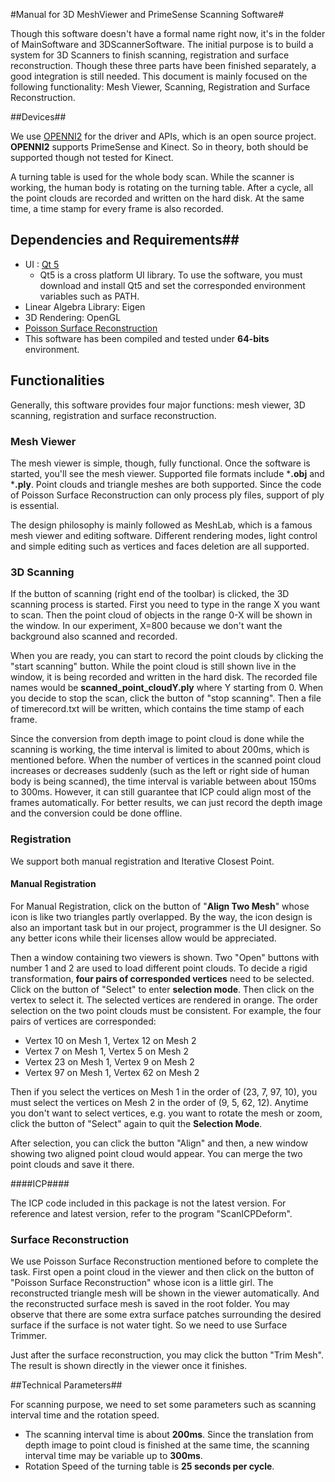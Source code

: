 #Manual for 3D MeshViewer and PrimeSense Scanning Software#

Though this software doesn't have a formal name right now, it's in the folder of MainSoftware and 3DScannerSoftware. The initial purpose is to build a system for 3D Scanners to finish scanning, registration and surface reconstruction. Though these three parts have been finished separately, a good integration is still needed. This document is mainly focused on the following functionality: Mesh Viewer, Scanning, Registration and Surface Reconstruction.

##Devices##

We use [OPENNI2](http://structure.io/openni) for the driver and APIs, which is an open source project. **OPENNI2** supports PrimeSense and Kinect. So in theory, both should be supported though not tested for Kinect.

A turning table is used for the whole body scan. While the scanner is working, the human body is rotating on the turning table. After a cycle, all the point clouds are recorded and written on the hard disk. At the same time, a time stamp for every frame is also recorded.

## Dependencies and Requirements##

 - UI : [Qt 5](http://qt-project.org/)
	 - Qt5 is a cross platform UI library. To use the software, you must download and install Qt5 and set the corresponded environment variables such as PATH.
 - Linear Algebra Library: Eigen
 - 3D Rendering: OpenGL
 - [Poisson Surface Reconstruction](http://www.cs.jhu.edu/~misha/Code/PoissonRecon/Version6.13/)
 - This software has been compiled and tested under **64-bits** environment. 

## Functionalities ##

Generally, this software provides four major functions: mesh viewer, 3D scanning, registration and surface reconstruction. 

### Mesh Viewer ###

The mesh viewer is simple, though, fully functional. Once the software is started, you'll see the mesh viewer. Supported file formats include ***.obj** and ***.ply**. Point clouds and triangle meshes are both supported. Since the code of Poisson Surface Reconstruction can only process ply files, support of ply is essential. 

The design philosophy is mainly followed as MeshLab, which is a famous mesh viewer and editing software. Different rendering modes, light control and simple editing such as vertices and faces deletion are all supported.

### 3D Scanning ###

If the button of scanning (right end of the toolbar) is clicked, the 3D scanning process is started. First you need to type in the range X you want to scan. Then the point cloud of objects in the range 0-X will be shown in the window. In our experiment, X=800 because we don't want the background also scanned and recorded.

When you are ready, you can start to record the point clouds by clicking the "start scanning" button. While the point cloud is still shown live in the window, it is being recorded and written in the hard disk. The recorded file names would be **scanned_point_cloudY.ply** where Y starting from 0. When you decide to stop the scan, click the button of "stop scanning". Then a file of timerecord.txt will be written, which contains the time stamp of each frame.

Since the conversion from depth image to point cloud is done while the scanning is working, the time interval is limited to about 200ms, which is mentioned before. When the number of vertices in the scanned point cloud increases or decreases suddenly (such as the left or right side of human body is being scanned), the time interval is variable between about 150ms to 300ms. However, it can still guarantee that ICP could align most of the frames automatically. For better results, we can just record the depth image and the conversion could be done offline.

### Registration ###

We support both manual registration and Iterative Closest Point.

#### Manual Registration ####

For Manual Registration, click on the button of "**Align Two Mesh**" whose icon is like two triangles partly overlapped. By the way, the icon design is also an important task but in our project, programmer is the UI designer. So any better icons while their licenses allow would be appreciated.

Then a window containing two viewers is shown. Two "Open" buttons with number 1 and 2 are used to load different point clouds. To decide a rigid transformation, **four pairs of corresponded vertices** need to be selected. Click on the button of "Select" to enter **selection mode**. Then click on the vertex to select it. The selected vertices are rendered in orange. The order selection on the two point clouds must be consistent. For example, the four pairs of vertices are corresponded:
 
- Vertex 10 on Mesh 1, Vertex 12 on Mesh 2
- Vertex 7 on Mesh 1, Vertex 5 on Mesh 2
- Vertex 23 on Mesh 1, Vertex 9 on Mesh 2
- Vertex 97 on Mesh 1, Vertex 62 on Mesh 2
  
Then if you select the vertices on Mesh 1 in the order of (23, 7, 97, 10), you must select the vertices on Mesh 2 in the order of (9, 5, 62, 12). Anytime you don't want to select vertices, e.g. you want to rotate the mesh or zoom, click the button of "Select" again to quit the **Selection Mode**.

After selection, you can click the button "Align" and then, a new window showing two aligned point cloud would appear. You can merge the two point clouds and save it there.

####ICP####

The ICP code included in this package is not the latest version. For reference and latest version, refer to the program "ScanICPDeform".

### Surface Reconstruction ###

We use Poisson Surface Reconstruction mentioned before to complete the task. First open a point cloud in the viewer and then click on the button of "Poisson Surface Reconstruction" whose icon is a little girl. The reconstructed triangle mesh will be shown in the viewer automatically. And the reconstructed surface mesh is saved in the root folder. You may observe that there are some extra surface patches surrounding the desired surface if the surface is not water tight. So we need to use Surface Trimmer.

Just after the surface reconstruction, you may click the button "Trim Mesh". The result is shown directly in the viewer once it finishes.


##Technical Parameters##

For scanning purpose, we need to set some parameters such as scanning interval time and the rotation speed.

 - The scanning interval time is about **200ms**. Since the translation from depth image to point cloud is finished at the same time, the scanning interval time may be variable up to **300ms**.
 - Rotation Speed of the turning table is **25 seconds per cycle**.
